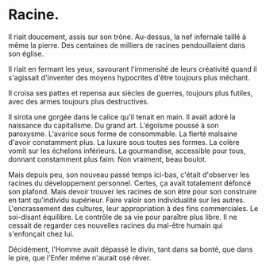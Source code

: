 # Racine. 

Il riait doucement, assis sur son trône. Au-dessus, la nef infernale taillé à même la pierre. Des centaines de milliers de racines pendouillaient dans son église. 

Il riait en fermant les yeux, savourant l'immensité de leurs créativité quand il s'agissait d'inventer des moyens hypocrites d'être toujours plus méchant. 

Il croisa ses pattes et repensa aux siècles de guerres, toujours plus futiles, avec des armes toujours plus destructives. 

Il sirota une gorgée dans le calice qu'il tenait en main. Il avait adoré la naissance du capitalisme. Du grand art. L'égoïsme poussé à son paroxysme. L'avarice sous forme de consommable. La fierté malsaine d'avoir constamment plus. La luxure sous toutes ses formes. La colère vomit sur les échelons inférieurs. La gourmandise, accessible pour tous, donnant constamment plus faim. Non vraiment, beau boulot. 

Mais depuis peu, son nouveau passé temps ici-bas, c'était d'observer les racines du développement personnel. Certes, ça avait totalement défoncé son plafond. Mais devoir trouver les racines de son être pour son construire en tant qu'individu supérieur. Faire valoir son individualité sur les autres. L'encrassement des cultures, leur appropriation à des fins commerciales. Le soi-disant équilibre. Le contrôle de sa vie pour paraître plus libre. Il ne cessait de regarder ces nouvelles racines du mal-être humain qui s'enfonçait chez lui. 

Décidément, l'Homme avait dépassé le divin, tant dans sa bonté, que dans le pire, que l'Enfer même n'aurait osé rêver. 
